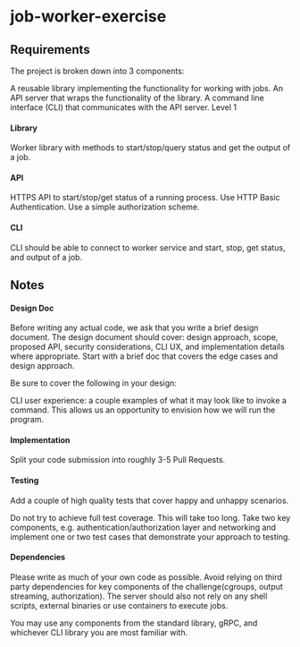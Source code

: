 # job-worker-exercise

## Requirements

The project is broken down into 3 components:

A reusable library implementing the functionality for working with jobs.
An API server that wraps the functionality of the library.
A command line interface (CLI) that communicates with the API server.
Level 1

#### Library

Worker library with methods to start/stop/query status and get the output of a job.

#### API

HTTPS API to start/stop/get status of a running process.
Use HTTP Basic Authentication.
Use a simple authorization scheme.

#### CLI

CLI should be able to connect to worker service and start, stop, get status, and output of a job.

## Notes

#### Design Doc

Before writing any actual code, we ask that you write a brief design document. The design document should cover: design approach, scope, proposed API, security considerations, CLI UX, and implementation details where appropriate. Start with a brief doc that covers the edge cases and design approach.

Be sure to cover the following in your design:

CLI user experience: a couple examples of what it may look like to invoke a command. This allows us an opportunity to envision how we will run the program.

#### Implementation

Split your code submission into roughly 3-5 Pull Requests.

#### Testing

Add a couple of high quality tests that cover happy and unhappy scenarios.

Do not try to achieve full test coverage. This will take too long. Take two key components, e.g. authentication/authorization layer and networking and implement one or two test cases that demonstrate your approach to testing.

#### Dependencies

Please write as much of your own code as possible. Avoid relying on third party dependencies for key components of the challenge(cgroups, output streaming, authorization). The server should also not rely on any shell scripts, external binaries or use containers to execute jobs.

You may use any components from the standard library, gRPC, and whichever CLI library you are most familiar with.

